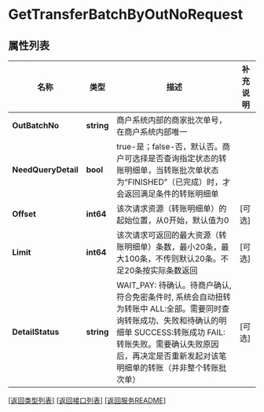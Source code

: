 # GetTransferBatchByOutNoRequest

## 属性列表

名称 | 类型 | 描述 | 补充说明
------------ | ------------- | ------------- | -------------
**OutBatchNo** | **string** | 商户系统内部的商家批次单号，在商户系统内部唯一 | 
**NeedQueryDetail** | **bool** | true-是；false-否，默认否。商户可选择是否查询指定状态的转账明细单，当转账批次单状态为“FINISHED”（已完成）时，才会返回满足条件的转账明细单 | 
**Offset** | **int64** | 该次请求资源（转账明细单）的起始位置，从0开始，默认值为0 | [可选] 
**Limit** | **int64** | 该次请求可返回的最大资源（转账明细单）条数，最小20条，最大100条，不传则默认20条。不足20条按实际条数返回 | [可选] 
**DetailStatus** | **string** | WAIT_PAY: 待确认。待商户确认, 符合免密条件时, 系统会自动扭转为转账中 ALL:全部。需要同时查询转账成功、失败和待确认的明细单 SUCCESS:转账成功 FAIL:转账失败。需要确认失败原因后，再决定是否重新发起对该笔明细单的转账（并非整个转账批次单） | [可选] 

[\[返回类型列表\]](README.md#类型列表)
[\[返回接口列表\]](README.md#接口列表)
[\[返回服务README\]](README.md)


